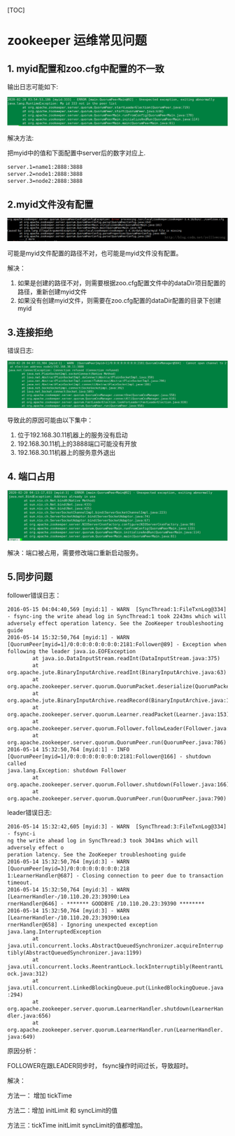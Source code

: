 [TOC]

# zookeeper 运维常见问题

## 1. myid配置和zoo.cfg中配置的不一致

输出日志可能如下:

![](../../image/zookeeper/error/333.png)

解决方法:

把myid中的值和下面配置中server后的数字对应上.

```shell
server.1=name1:2888:3888
server.2=node1:2888:3888
server.3=node2:2888:3888
```

## 2.myid文件没有配置

![](../../image/zookeeper/error/myid_missing.png)

可能是myid文件配置的路径不对，也可能是myid文件没有配置。

解决：

1. 如果是创建的路径不对，则需要根据zoo.cfg配置文件中的dataDir项目配置的路径，重新创建myid文件
2. 如果没有创建myid文件，则需要在zoo.cfg配置的dataDir配置的目录下创建myid

## 3.连接拒绝

错误日志:

![](../../image/zookeeper/error/lost.png)

导致此的原因可能由以下集中：

1. 位于192.168.30.11机器上的服务没有启动
2. 192.168.30.11机上的3888端口可能没有开放
3. 192.168.30.11机器上的服务意外退出

## 4. 端口占用

![](../../image/zookeeper/error/bind.png)

解决：端口被占用，需要修改端口重新启动服务。

## 5.同步问题

follower错误日志：

```shell
2016-05-15 04:04:40,569 [myid:1] - WARN  [SyncThread:1:FileTxnLog@334] - fsync-ing the write ahead log in SyncThread:1 took 2243ms which will adversely effect operation latency. See the ZooKeeper troubleshooting guide
2016-05-14 15:32:50,764 [myid:1] - WARN  [QuorumPeer[myid=1]/0:0:0:0:0:0:0:0:2181:Follower@89] - Exception when following the leader java.io.EOFException
        at java.io.DataInputStream.readInt(DataInputStream.java:375)
        at org.apache.jute.BinaryInputArchive.readInt(BinaryInputArchive.java:63)
        at org.apache.zookeeper.server.quorum.QuorumPacket.deserialize(QuorumPacket.java:83)
        at org.apache.jute.BinaryInputArchive.readRecord(BinaryInputArchive.java:103)
        at org.apache.zookeeper.server.quorum.Learner.readPacket(Learner.java:153)
        at org.apache.zookeeper.server.quorum.Follower.followLeader(Follower.java:85)
        at org.apache.zookeeper.server.quorum.QuorumPeer.run(QuorumPeer.java:786)
2016-05-14 15:32:50,764 [myid:1] - INFO  [QuorumPeer[myid=1]/0:0:0:0:0:0:0:0:2181:Follower@166] - shutdown called
java.lang.Exception: shutdown Follower
        at org.apache.zookeeper.server.quorum.Follower.shutdown(Follower.java:166)
        at org.apache.zookeeper.server.quorum.QuorumPeer.run(QuorumPeer.java:790)
```



leader错误日志:

```shell
2016-05-14 15:32:42,605 [myid:3] - WARN  [SyncThread:3:FileTxnLog@334] - fsync-i
ng the write ahead log in SyncThread:3 took 3041ms which will adversely effect o
peration latency. See the ZooKeeper troubleshooting guide
2016-05-14 15:32:50,764 [myid:3] - WARN  [QuorumPeer[myid=3]/0:0:0:0:0:0:0:0:218
1:LearnerHandler@687] - Closing connection to peer due to transaction timeout.
2016-05-14 15:32:50,764 [myid:3] - WARN  [LearnerHandler-/10.110.20.23:39390:Lea
rnerHandler@646] - ******* GOODBYE /10.110.20.23:39390 ********
2016-05-14 15:32:50,764 [myid:3] - WARN  [LearnerHandler-/10.110.20.23:39390:Lea
rnerHandler@658] - Ignoring unexpected exception
java.lang.InterruptedException
        at java.util.concurrent.locks.AbstractQueuedSynchronizer.acquireInterrup
tibly(AbstractQueuedSynchronizer.java:1199)
        at java.util.concurrent.locks.ReentrantLock.lockInterruptibly(ReentrantL
ock.java:312)
        at java.util.concurrent.LinkedBlockingQueue.put(LinkedBlockingQueue.java
:294)
        at org.apache.zookeeper.server.quorum.LearnerHandler.shutdown(LearnerHan
dler.java:656)
        at org.apache.zookeeper.server.quorum.LearnerHandler.run(LearnerHandler.
java:649)
```

原因分析：

FOLLOWER在跟LEADER同步时， fsync操作时间过长，导致超时。

解决：

方法一： 增加 tickTime 

方法二：增加 initLimit 和 syncLimit的值

方法三：tickTime  initLimit  syncLimit的值都增加。